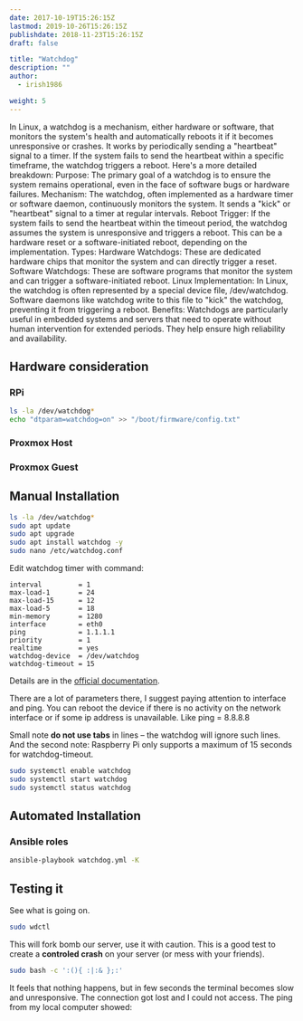```yaml
---
date: 2017-10-19T15:26:15Z
lastmod: 2019-10-26T15:26:15Z
publishdate: 2018-11-23T15:26:15Z
draft: false

title: "Watchdog"
description: ""
author:
  - irish1986

weight: 5
---
```


In Linux, a watchdog is a mechanism, either hardware or software, that monitors the system's health and automatically reboots it if it becomes unresponsive or crashes. It works by periodically sending a "heartbeat" signal to a timer. If the system fails to send the heartbeat within a specific timeframe, the watchdog triggers a reboot.
Here's a more detailed breakdown:
Purpose:
The primary goal of a watchdog is to ensure the system remains operational, even in the face of software bugs or hardware failures.
Mechanism:
The watchdog, often implemented as a hardware timer or software daemon, continuously monitors the system. It sends a "kick" or "heartbeat" signal to a timer at regular intervals.
Reboot Trigger:
If the system fails to send the heartbeat within the timeout period, the watchdog assumes the system is unresponsive and triggers a reboot. This can be a hardware reset or a software-initiated reboot, depending on the implementation.
Types:
Hardware Watchdogs: These are dedicated hardware chips that monitor the system and can directly trigger a reset.
Software Watchdogs: These are software programs that monitor the system and can trigger a software-initiated reboot.
Linux Implementation:
In Linux, the watchdog is often represented by a special device file, /dev/watchdog. Software daemons like watchdog write to this file to "kick" the watchdog, preventing it from triggering a reboot.
Benefits:
Watchdogs are particularly useful in embedded systems and servers that need to operate without human intervention for extended periods. They help ensure high reliability and availability.

## Hardware consideration

### RPi

```bash
ls -la /dev/watchdog*
echo "dtparam=watchdog=on" >> "/boot/firmware/config.txt"
```

### Proxmox Host

### Proxmox Guest

## Manual Installation

```bash
ls -la /dev/watchdog*
sudo apt update
sudo apt upgrade
sudo apt install watchdog -y
sudo nano /etc/watchdog.conf
```

Edit watchdog timer with command:

```text
interval         = 1
max-load-1       = 24
max-load-15      = 12
max-load-5       = 18
min-memory       = 1280
interface        = eth0
ping             = 1.1.1.1
priority         = 1
realtime         = yes
watchdog-device  = /dev/watchdog
watchdog-timeout = 15
```

Details are in the [official documentation](https://linux.die.net/man/5/watchdog.conf).

There are a lot of parameters there, I suggest paying attention to interface and ping. You can reboot the device if there is no activity on the network interface or if some ip address is unavailable. Like ping = 8.8.8.8

Small note **do not use tabs** in lines – the watchdog will ignore such lines.
And the second note: Raspberry Pi only supports a maximum of 15 seconds for watchdog-timeout.

```bash
sudo systemctl enable watchdog
sudo systemctl start watchdog
sudo systemctl status watchdog
```

## Automated Installation

### Ansible roles

```bash
ansible-playbook watchdog.yml -K
```

## Testing it

See what is going on.

```bash
sudo wdctl
```

This will fork bomb our server, use it with caution.  This is a good test to create a **controled crash** on your server (or mess with your friends).

```bash
sudo bash -c ':(){ :|:& };:'
```

It feels that nothing happens, but in few seconds the terminal becomes slow and unresponsive. The connection got lost and I could not access. The ping from my local computer showed:
